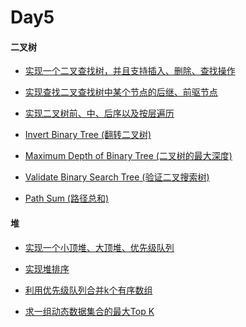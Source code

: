 # Day5

#### 二叉树

- [实现一个二叉查找树，并且支持插入、删除、查找操作]()

- [实现查找二叉查找树中某个节点的后继、前驱节点]()

- [实现二叉树前、中、后序以及按层遍历]()

- [Invert Binary Tree (翻转二叉树)](https://github.com/A11Might/SomePracticeCode/blob/master/leetCode/InvertBinaryTree.java)

- [Maximum Depth of Binary Tree (二叉树的最大深度)](https://github.com/A11Might/SomePracticeCode/blob/master/leetCode/MaximumDepthofBinaryTree.java)

- [Validate Binary Search Tree (验证二叉搜索树)](https://github.com/A11Might/SomePracticeCode/blob/master/leetCode/ValidateBinarySearchTree.java)

- [Path Sum (路径总和)](https://github.com/A11Might/SomePracticeCode/blob/master/leetCode/PathSum.java)


#### 堆

- [实现一个小顶堆、大顶堆、优先级队列]()

- [实现堆排序]()

- [利用优先级队列合并k个有序数组]()

- [求一组动态数据集合的最大Top K]()

